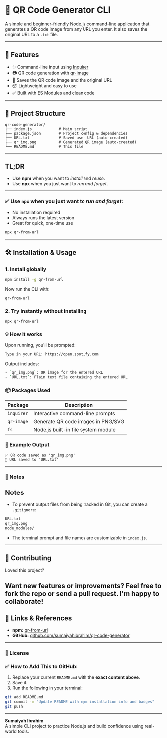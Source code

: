 # 🔳 QR Code Generator CLI

A simple and beginner-friendly Node.js command-line application that generates a QR code image from any URL you enter. It also saves the original URL to a `.txt` file.

---

## 🚀 Features

- ✨ Command-line input using [Inquirer](https://www.npmjs.com/package/inquirer)
- 📷 QR code generation with [qr-image](https://www.npmjs.com/package/qr-image)
- 💾 Saves the QR code image and the original URL
- 📦 Lightweight and easy to use
- ✅ Built with ES Modules and clean code

---

## 📂 Project Structure

```text
qr-code-generator/
├── index.js            # Main script
├── package.json        # Project config & dependencies
├── URL.txt             # Saved user URL (auto-created)
├── qr_img.png          # Generated QR image (auto-created)
└── README.md           # This file
```
---

## TL;DR
- Use **npm** when you want to _install_ and _reuse_.
- Use **npx** when you just want to _run and forget_.
---

### ✅ Use `npx` when you just want to _run and forget_:

- No installation required
- Always runs the latest version
- Great for quick, one-time use

```bash
npx qr-from-url
```
---

##  🛠️ Installation & Usage

### 1. Install globally
```bash
npm install -g qr-from-url

```

Now run the CLI with:
```bash
qr-from-url
```
### 2. Try instantly without installing
```bash
npx qr-from-url
```
### 💡 How it works
Upon running, you'll be prompted:
```bash
Type in your URL: https://open.spotify.com
```
Output includes:
```bash
- `qr_img.png`: QR image for the entered URL
- `URL.txt`: Plain text file containing the entered URL
```



### 📦 Packages Used

| Package   | Description                                      |
|-----------|--------------------------------------------------|
| `inquirer`  | Interactive command-line prompts               |
| `qr-image`  | Generate QR code images in PNG/SVG             |
| `fs`        | Node.js built-in file system module            |


### 📄 Example Output
```text
✅ QR code saved as 'qr_img.png'
📝 URL saved to 'URL.txt'
```
---

### 📌 Notes
## Notes

- To prevent output files from being tracked in Git, you can create a `.gitignore`:
```bash
URL.txt
qr_img.png
node_modules/
```
- The terminal prompt and file names are customizable in `index.js`.
---
## 🤝 Contributing

Loved this project?

Want new features or improvements? Feel free to **fork** the repo or send a **pull request**. I'm happy to collaborate!
---
## 🔗 Links & References

- **npm:** [qr-from-url](https://www.npmjs.com/package/qr-from-url)  
- **GitHub:** [github.com/sumaiyahibrahim/qr-code-generator](https://github.com/sumaiyahibrahim/qr-code-generator)
---
### 📜 License
### ✅ How to Add This to GitHub:

1. Replace your current `README.md` with the **exact content above**.
2. Save it.
3. Run the following in your terminal:

```bash
git add README.md
git commit -m "Update README with npm installation info and badges"
git push
```
---
**Sumaiyah Ibrahim**  
A simple CLI project to practice Node.js and build confidence using real-world tools.
